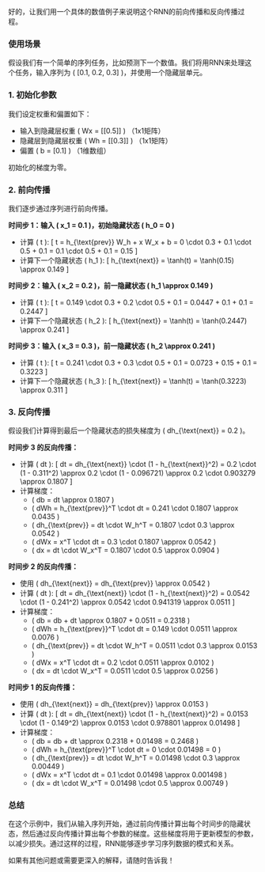 好的，让我们用一个具体的数值例子来说明这个RNN的前向传播和反向传播过程。

### 使用场景
假设我们有一个简单的序列任务，比如预测下一个数值。我们将用RNN来处理这个任务，输入序列为 \( [0.1, 0.2, 0.3] \)，并使用一个隐藏层单元。

### 1. 初始化参数
我们设定权重和偏置如下：
- 输入到隐藏层权重 \( Wx = [[0.5]] \) （1x1矩阵）
- 隐藏层到隐藏层权重 \( Wh = [[0.3]] \) （1x1矩阵）
- 偏置 \( b = [0.1] \) （1维数组）

初始化的梯度为零。

### 2. 前向传播
我们逐步通过序列进行前向传播。

**时间步 1：输入 \( x_1 = 0.1 \)，初始隐藏状态 \( h_0 = 0 \)**

- 计算 \( t \):
  \[
  t = h_{\text{prev}} W_h + x W_x + b = 0 \cdot 0.3 + 0.1 \cdot 0.5 + 0.1 = 0.1 \cdot 0.5 + 0.1 = 0.15
  \]
- 计算下一个隐藏状态 \( h_1 \):
  \[
  h_{\text{next}} = \tanh(t) = \tanh(0.15) \approx 0.149
  \]

**时间步 2：输入 \( x_2 = 0.2 \)，前一隐藏状态 \( h_1 \approx 0.149 \)**

- 计算 \( t \):
  \[
  t = 0.149 \cdot 0.3 + 0.2 \cdot 0.5 + 0.1 = 0.0447 + 0.1 + 0.1 = 0.2447
  \]
- 计算下一个隐藏状态 \( h_2 \):
  \[
  h_{\text{next}} = \tanh(t) = \tanh(0.2447) \approx 0.241
  \]

**时间步 3：输入 \( x_3 = 0.3 \)，前一隐藏状态 \( h_2 \approx 0.241 \)**

- 计算 \( t \):
  \[
  t = 0.241 \cdot 0.3 + 0.3 \cdot 0.5 + 0.1 = 0.0723 + 0.15 + 0.1 = 0.3223
  \]
- 计算下一个隐藏状态 \( h_3 \):
  \[
  h_{\text{next}} = \tanh(t) = \tanh(0.3223) \approx 0.311
  \]

### 3. 反向传播
假设我们计算得到最后一个隐藏状态的损失梯度为 \( dh_{\text{next}} = 0.2 \)。

**时间步 3 的反向传播：**
- 计算 \( dt \):
  \[
  dt = dh_{\text{next}} \cdot (1 - h_{\text{next}}^2) = 0.2 \cdot (1 - 0.311^2) \approx 0.2 \cdot (1 - 0.096721) \approx 0.2 \cdot 0.903279 \approx 0.1807
  \]
- 计算梯度：
  - \( db = dt \approx 0.1807 \)
  - \( dWh = h_{\text{prev}}^T \cdot dt = 0.241 \cdot 0.1807 \approx 0.0435 \)
  - \( dh_{\text{prev}} = dt \cdot W_h^T = 0.1807 \cdot 0.3 \approx 0.0542 \)
  - \( dWx = x^T \cdot dt = 0.3 \cdot 0.1807 \approx 0.0542 \)
  - \( dx = dt \cdot W_x^T = 0.1807 \cdot 0.5 \approx 0.0904 \)

**时间步 2 的反向传播：**
- 使用 \( dh_{\text{next}} = dh_{\text{prev}} \approx 0.0542 \)
- 计算 \( dt \):
  \[
  dt = dh_{\text{next}} \cdot (1 - h_{\text{next}}^2) = 0.0542 \cdot (1 - 0.241^2) \approx 0.0542 \cdot 0.941319 \approx 0.0511
  \]
- 计算梯度：
  - \( db = db + dt \approx 0.1807 + 0.0511 = 0.2318 \)
  - \( dWh = h_{\text{prev}}^T \cdot dt = 0.149 \cdot 0.0511 \approx 0.0076 \)
  - \( dh_{\text{prev}} = dt \cdot W_h^T = 0.0511 \cdot 0.3 \approx 0.0153 \)
  - \( dWx = x^T \cdot dt = 0.2 \cdot 0.0511 \approx 0.0102 \)
  - \( dx = dt \cdot W_x^T = 0.0511 \cdot 0.5 \approx 0.0256 \)

**时间步 1 的反向传播：**
- 使用 \( dh_{\text{next}} = dh_{\text{prev}} \approx 0.0153 \)
- 计算 \( dt \):
  \[
  dt = dh_{\text{next}} \cdot (1 - h_{\text{next}}^2) = 0.0153 \cdot (1 - 0.149^2) \approx 0.0153 \cdot 0.978801 \approx 0.01498
  \]
- 计算梯度：
  - \( db = db + dt \approx 0.2318 + 0.01498 = 0.2468 \)
  - \( dWh = h_{\text{prev}}^T \cdot dt = 0 \cdot 0.01498 = 0 \)
  - \( dh_{\text{prev}} = dt \cdot W_h^T = 0.01498 \cdot 0.3 \approx 0.00449 \)
  - \( dWx = x^T \cdot dt = 0.1 \cdot 0.01498 \approx 0.001498 \)
  - \( dx = dt \cdot W_x^T = 0.01498 \cdot 0.5 \approx 0.00749 \)

### 总结
在这个示例中，我们从输入序列开始，通过前向传播计算出每个时间步的隐藏状态，然后通过反向传播计算出每个参数的梯度。这些梯度将用于更新模型的参数，以减少损失。通过这样的过程，RNN能够逐步学习序列数据的模式和关系。

如果有其他问题或需要更深入的解释，请随时告诉我！